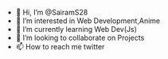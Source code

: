 - 👋 Hi, I’m @SairamS28
- 👀 I’m interested in Web Development,Anime
- 🌱 I’m currently learning Web Dev(Js)
- 💞️ I’m looking to collaborate on Projects
- 📫 How to reach me twitter

<!---
SairamS28/SairamS28 is a ✨ special ✨ repository because its `README.md` (this file) appears on your GitHub profile.
You can click the Preview link to take a look at your changes.
--->
